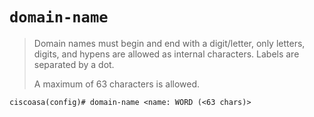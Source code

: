 # `domain-name`

> Domain names must begin and end with a digit/letter,
> only letters, digits, and hypens are allowed as
> internal characters. Labels are separated by a dot.
>
> A maximum of 63 characters is allowed.

```
ciscoasa(config)# domain-name <name: WORD (<63 chars)>
```
